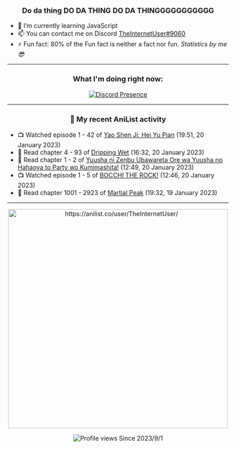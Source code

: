 <div align="center">

### Do da thing DO DA THING DO DA THINGGGGGGGGGGG
</div>

- 🌱 I’m currently learning JavaScript
- 📫 You can contact me on Discord [TheInternetUser#9060](https://discord.com/users/534117072796385300)
- ⚡ Fun fact: 80% of the Fun fact is neither a fact nor fun. _Statistics by me 😎_
<hr>

<div align="center">

### What I'm doing right now:
[![Discord Presence](https://lanyard.cnrad.dev/api/534117072796385300)](https://discord.com/users/534117072796385300)
<hr>
  
### 🌸 My recent AniList activity

</div>

<!-- ANILIST_ACTIVITY:start -->

-   📺 Watched episode 1 - 42 of [Yao Shen Ji: Hei Yu Pian](https://anilist.co/anime/116964) (19:51, 20 January 2023)
-   📖 Read chapter 4 - 93 of [Dripping Wet](https://anilist.co/manga/133057) (16:32, 20 January 2023)
-   📖 Read chapter 1 - 2 of [Yuusha ni Zenbu Ubawareta Ore wa Yuusha no Hahaoya to Party wo Kumimashita!](https://anilist.co/manga/159187) (12:49, 20 January 2023)
-   📺 Watched episode 1 - 5 of [BOCCHI THE ROCK!](https://anilist.co/anime/130003) (12:46, 20 January 2023)
-   📖 Read chapter 1001 - 2923 of [Martial Peak](https://anilist.co/manga/104494) (19:32, 19 January 2023)

<!-- ANILIST_ACTIVITY:end -->
<hr>

<div align="center">

<img width="500" alt="https://anilist.co/user/TheInternetUser/" src="https://img.anili.st/User/929966"/>

![Profile views](https://gpvc.arturio.dev/TheInternetUse7) Since 2023/9/1

</div>
